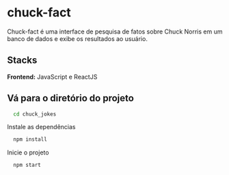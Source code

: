 # chuck-fact

Chuck-fact é uma interface de pesquisa de fatos sobre Chuck Norris em um banco de dados e exibe os resultados ao usuário.

## Stacks

**Frontend:** JavaScript e ReactJS

## Vá para o diretório do projeto

```bash
  cd chuck_jokes
```

Instale as dependências

```bash
  npm install
```

Inicie o projeto

```bash
  npm start
```

